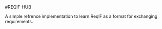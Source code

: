 #REQIF-HUB

A simple refrence implementation to learn ReqIF as a format for exchanging requirements.

